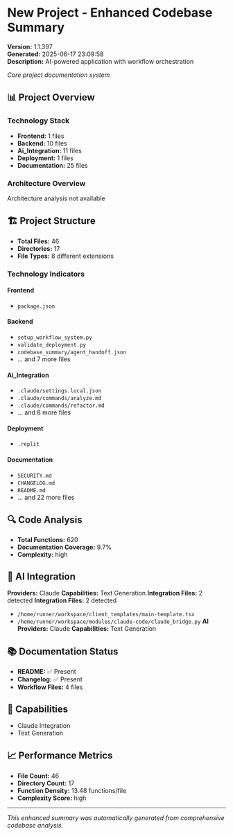 # New Project - Enhanced Codebase Summary

**Version:** 1.1.397  
**Generated:** 2025-06-17 23:09:58  
**Description:** AI-powered application with workflow orchestration

*Core project documentation system*

## 📊 Project Overview

### Technology Stack
- **Frontend:** 1 files
- **Backend:** 10 files
- **Ai_Integration:** 11 files
- **Deployment:** 1 files
- **Documentation:** 25 files

### Architecture Overview
Architecture analysis not available

## 🏗 Project Structure

- **Total Files:** 46
- **Directories:** 17
- **File Types:** 8 different extensions

### Technology Indicators

#### Frontend
- `package.json`

#### Backend
- `setup_workflow_system.py`
- `validate_deployment.py`
- `codebase_summary/agent_handoff.json`
- ... and 7 more files

#### Ai_Integration
- `.claude/settings.local.json`
- `.claude/commands/analyze.md`
- `.claude/commands/refactor.md`
- ... and 8 more files

#### Deployment
- `.replit`

#### Documentation
- `SECURITY.md`
- `CHANGELOG.md`
- `README.md`
- ... and 22 more files

## 🔍 Code Analysis

- **Total Functions:** 620
- **Documentation Coverage:** 9.7%
- **Complexity:** high

## 🤖 AI Integration

**Providers:** Claude
**Capabilities:** Text Generation
**Integration Files:** 2 detected
**Integration Files:** 2 detected
- `/home/runner/workspace/client_templates/main-template.tsx`
- `/home/runner/workspace/modules/claude-code/claude_bridge.py`
**AI Providers:** Claude
**Capabilities:** Text Generation

## 📚 Documentation Status

- **README:** ✅ Present
- **Changelog:** ✅ Present
- **Workflow Files:** 4 files

## 🚀 Capabilities

- Claude Integration
- Text Generation

## 📈 Performance Metrics

- **File Count:** 46
- **Directory Count:** 17
- **Function Density:** 13.48 functions/file
- **Complexity Score:** high

---

*This enhanced summary was automatically generated from comprehensive codebase analysis.*
